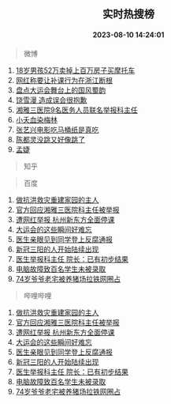 <div align="center"><h2>实时热搜榜</h2><h4>2023-08-10 14:24:01</h4></div>

> 微博  

1. [18岁男孩52万卖掉上百万房子买摩托车](https://s.weibo.com/weibo?q=%2318%E5%B2%81%E7%94%B7%E5%AD%A952%E4%B8%87%E5%8D%96%E6%8E%89%E4%B8%8A%E7%99%BE%E4%B8%87%E6%88%BF%E5%AD%90%E4%B9%B0%E6%91%A9%E6%89%98%E8%BD%A6%23&t=31&band_rank=1&Refer=top)<br />
2. [网红称要让补课行为在浙江断根](https://s.weibo.com/weibo?q=%23%E7%BD%91%E7%BA%A2%E7%A7%B0%E8%A6%81%E8%AE%A9%E8%A1%A5%E8%AF%BE%E8%A1%8C%E4%B8%BA%E5%9C%A8%E6%B5%99%E6%B1%9F%E6%96%AD%E6%A0%B9%23&t=31&band_rank=2&Refer=top)<br />
3. [盘点大运会舞台上的国风蜀韵](https://s.weibo.com/weibo?q=%23%E7%9B%98%E7%82%B9%E5%A4%A7%E8%BF%90%E4%BC%9A%E8%88%9E%E5%8F%B0%E4%B8%8A%E7%9A%84%E5%9B%BD%E9%A3%8E%E8%9C%80%E9%9F%B5%23&t=31&band_rank=3&Refer=top)<br />
4. [饶雪漫 造成误会很抱歉](https://s.weibo.com/weibo?q=%E9%A5%B6%E9%9B%AA%E6%BC%AB%20%E9%80%A0%E6%88%90%E8%AF%AF%E4%BC%9A%E5%BE%88%E6%8A%B1%E6%AD%89&t=31&band_rank=4&Refer=top)<br />
5. [湘雅三医院9名医务人员联名举报科主任](https://s.weibo.com/weibo?q=%23%E6%B9%98%E9%9B%85%E4%B8%89%E5%8C%BB%E9%99%A29%E5%90%8D%E5%8C%BB%E5%8A%A1%E4%BA%BA%E5%91%98%E8%81%94%E5%90%8D%E4%B8%BE%E6%8A%A5%E7%A7%91%E4%B8%BB%E4%BB%BB%23&t=31&band_rank=5&Refer=top)<br />
6. [小夭血染梅林](https://s.weibo.com/weibo?q=%23%E5%B0%8F%E5%A4%AD%E8%A1%80%E6%9F%93%E6%A2%85%E6%9E%97%23&t=31&band_rank=6&Refer=top)<br />
7. [张艺兴电影吃马桶纸是真吃](https://s.weibo.com/weibo?q=%23%E5%BC%A0%E8%89%BA%E5%85%B4%E7%94%B5%E5%BD%B1%E5%90%83%E9%A9%AC%E6%A1%B6%E7%BA%B8%E6%98%AF%E7%9C%9F%E5%90%83%23&t=31&band_rank=7&Refer=top)<br />
8. [陈都灵没跳又好像跳了](https://s.weibo.com/weibo?q=%23%E9%99%88%E9%83%BD%E7%81%B5%E6%B2%A1%E8%B7%B3%E5%8F%88%E5%A5%BD%E5%83%8F%E8%B7%B3%E4%BA%86%23&t=31&band_rank=8&Refer=top)<br />
9. [孟婕](https://s.weibo.com/weibo?q=%E5%AD%9F%E5%A9%95&t=31&band_rank=9&Refer=top)<br />

> 知乎  


> 百度  

1. [做抗洪救灾重建家园的主人](https://www.baidu.com/s?wd=%E5%81%9A%E6%8A%97%E6%B4%AA%E6%95%91%E7%81%BE%E9%87%8D%E5%BB%BA%E5%AE%B6%E5%9B%AD%E7%9A%84%E4%B8%BB%E4%BA%BA&sa=fyb_news&rsv_dl=fyb_news)<br />
2. [官方回应湘雅三医院科主任被举报](https://www.baidu.com/s?wd=%E5%AE%98%E6%96%B9%E5%9B%9E%E5%BA%94%E6%B9%98%E9%9B%85%E4%B8%89%E5%8C%BB%E9%99%A2%E7%A7%91%E4%B8%BB%E4%BB%BB%E8%A2%AB%E4%B8%BE%E6%8A%A5&sa=fyb_news&rsv_dl=fyb_news)<br />
3. [遭网红举报 杭州新东方全面停课](https://www.baidu.com/s?wd=%E9%81%AD%E7%BD%91%E7%BA%A2%E4%B8%BE%E6%8A%A5+%E6%9D%AD%E5%B7%9E%E6%96%B0%E4%B8%9C%E6%96%B9%E5%85%A8%E9%9D%A2%E5%81%9C%E8%AF%BE&sa=fyb_news&rsv_dl=fyb_news)<br />
4. [大运会的这些瞬间好难忘](https://www.baidu.com/s?wd=%E5%A4%A7%E8%BF%90%E4%BC%9A%E7%9A%84%E8%BF%99%E4%BA%9B%E7%9E%AC%E9%97%B4%E5%A5%BD%E9%9A%BE%E5%BF%98&sa=fyb_news&rsv_dl=fyb_news)<br />
5. [医生亲眼见到同学登上反腐通报](https://www.baidu.com/s?wd=%E5%8C%BB%E7%94%9F%E4%BA%B2%E7%9C%BC%E8%A7%81%E5%88%B0%E5%90%8C%E5%AD%A6%E7%99%BB%E4%B8%8A%E5%8F%8D%E8%85%90%E9%80%9A%E6%8A%A5&sa=fyb_news&rsv_dl=fyb_news)<br />
6. [新冠三阳的人开始陆续出现](https://www.baidu.com/s?wd=%E6%96%B0%E5%86%A0%E4%B8%89%E9%98%B3%E7%9A%84%E4%BA%BA%E5%BC%80%E5%A7%8B%E9%99%86%E7%BB%AD%E5%87%BA%E7%8E%B0&sa=fyb_news&rsv_dl=fyb_news)<br />
7. [医生举报科主任 院长：已有初步结果](https://www.baidu.com/s?wd=%E5%8C%BB%E7%94%9F%E4%B8%BE%E6%8A%A5%E7%A7%91%E4%B8%BB%E4%BB%BB+%E9%99%A2%E9%95%BF%EF%BC%9A%E5%B7%B2%E6%9C%89%E5%88%9D%E6%AD%A5%E7%BB%93%E6%9E%9C&sa=fyb_news&rsv_dl=fyb_news)<br />
8. [电脑故障致百名学生未被录取](https://www.baidu.com/s?wd=%E7%94%B5%E8%84%91%E6%95%85%E9%9A%9C%E8%87%B4%E7%99%BE%E5%90%8D%E5%AD%A6%E7%94%9F%E6%9C%AA%E8%A2%AB%E5%BD%95%E5%8F%96&sa=fyb_news&rsv_dl=fyb_news)<br />
9. [74岁爷爷老宅被养猪场拉铁网圈占](https://www.baidu.com/s?wd=74%E5%B2%81%E7%88%B7%E7%88%B7%E8%80%81%E5%AE%85%E8%A2%AB%E5%85%BB%E7%8C%AA%E5%9C%BA%E6%8B%89%E9%93%81%E7%BD%91%E5%9C%88%E5%8D%A0&sa=fyb_news&rsv_dl=fyb_news)<br />

> 哔哩哔哩  

1. [做抗洪救灾重建家园的主人](https://www.baidu.com/s?wd=%E5%81%9A%E6%8A%97%E6%B4%AA%E6%95%91%E7%81%BE%E9%87%8D%E5%BB%BA%E5%AE%B6%E5%9B%AD%E7%9A%84%E4%B8%BB%E4%BA%BA&sa=fyb_news&rsv_dl=fyb_news)<br />
2. [官方回应湘雅三医院科主任被举报](https://www.baidu.com/s?wd=%E5%AE%98%E6%96%B9%E5%9B%9E%E5%BA%94%E6%B9%98%E9%9B%85%E4%B8%89%E5%8C%BB%E9%99%A2%E7%A7%91%E4%B8%BB%E4%BB%BB%E8%A2%AB%E4%B8%BE%E6%8A%A5&sa=fyb_news&rsv_dl=fyb_news)<br />
3. [遭网红举报 杭州新东方全面停课](https://www.baidu.com/s?wd=%E9%81%AD%E7%BD%91%E7%BA%A2%E4%B8%BE%E6%8A%A5+%E6%9D%AD%E5%B7%9E%E6%96%B0%E4%B8%9C%E6%96%B9%E5%85%A8%E9%9D%A2%E5%81%9C%E8%AF%BE&sa=fyb_news&rsv_dl=fyb_news)<br />
4. [大运会的这些瞬间好难忘](https://www.baidu.com/s?wd=%E5%A4%A7%E8%BF%90%E4%BC%9A%E7%9A%84%E8%BF%99%E4%BA%9B%E7%9E%AC%E9%97%B4%E5%A5%BD%E9%9A%BE%E5%BF%98&sa=fyb_news&rsv_dl=fyb_news)<br />
5. [医生亲眼见到同学登上反腐通报](https://www.baidu.com/s?wd=%E5%8C%BB%E7%94%9F%E4%BA%B2%E7%9C%BC%E8%A7%81%E5%88%B0%E5%90%8C%E5%AD%A6%E7%99%BB%E4%B8%8A%E5%8F%8D%E8%85%90%E9%80%9A%E6%8A%A5&sa=fyb_news&rsv_dl=fyb_news)<br />
6. [新冠三阳的人开始陆续出现](https://www.baidu.com/s?wd=%E6%96%B0%E5%86%A0%E4%B8%89%E9%98%B3%E7%9A%84%E4%BA%BA%E5%BC%80%E5%A7%8B%E9%99%86%E7%BB%AD%E5%87%BA%E7%8E%B0&sa=fyb_news&rsv_dl=fyb_news)<br />
7. [医生举报科主任 院长：已有初步结果](https://www.baidu.com/s?wd=%E5%8C%BB%E7%94%9F%E4%B8%BE%E6%8A%A5%E7%A7%91%E4%B8%BB%E4%BB%BB+%E9%99%A2%E9%95%BF%EF%BC%9A%E5%B7%B2%E6%9C%89%E5%88%9D%E6%AD%A5%E7%BB%93%E6%9E%9C&sa=fyb_news&rsv_dl=fyb_news)<br />
8. [电脑故障致百名学生未被录取](https://www.baidu.com/s?wd=%E7%94%B5%E8%84%91%E6%95%85%E9%9A%9C%E8%87%B4%E7%99%BE%E5%90%8D%E5%AD%A6%E7%94%9F%E6%9C%AA%E8%A2%AB%E5%BD%95%E5%8F%96&sa=fyb_news&rsv_dl=fyb_news)<br />
9. [74岁爷爷老宅被养猪场拉铁网圈占](https://www.baidu.com/s?wd=74%E5%B2%81%E7%88%B7%E7%88%B7%E8%80%81%E5%AE%85%E8%A2%AB%E5%85%BB%E7%8C%AA%E5%9C%BA%E6%8B%89%E9%93%81%E7%BD%91%E5%9C%88%E5%8D%A0&sa=fyb_news&rsv_dl=fyb_news)<br />
